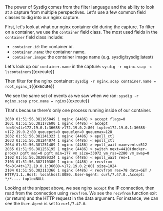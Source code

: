 The power of Sysdig comes from the filter language and the ability to look at a capture from multiple perspectives. Let's use a few common field classes to dig into our nginx capture. 

First, let's look at what our nginx container did during the capture. To filter on a container, we use the `container` field class. The most used fields in the `container` field class include:
- `container.id`: the container id.
- `container.name`: the container name.
- `container.image`: the container image name (e.g. sysdig/sysdig:latest)

Let's look up our `container.name` in the capture:
`sysdig -r nginx.scap -c lscontainers`{{execute}}

Then filter for the nginx container:
`sysdig -r nginx.scap container.name = root_nginx_1`{{execute}}

We see the same set of events as we saw when we ran: 
`sysdig -r nginx.scap proc.name = nginx`{{execute}}

That's because there's only one process running inside of our container. 
```
2030 01:51:56.381165049 1 nginx (4486) > accept flags=0
2031 01:51:56.381172600 1 nginx (4486) < accept fd=3(<4t>172.19.0.1:36688->172.19.0.2:80) tuple=172.19.0.1:36688->172.19.0.2:80 queuepct=0 queuelen=0 queuemax=128
2032 01:51:56.381241323 1 nginx (4486) > epoll_ctl
2033 01:51:56.381244074 1 nginx (4486) < epoll_ctl
2034 01:51:56.381251409 1 nginx (4486) > epoll_wait maxevents=512
2035 01:51:56.381256195 1 nginx (4486) > switch next=4410(docker-proxy) pgft_maj=0 pgft_min=177 vm_size=33072 vm_rss=2280 vm_swap=0
2102 01:51:56.382089334 1 nginx (4486) < epoll_wait res=1
2103 01:51:56.382110380 1 nginx (4486) > recvfrom fd=3(<4t>172.19.0.1:36688->172.19.0.2:80) size=1024
2104 01:51:56.382113366 1 nginx (4486) < recvfrom res=78 data=GET / HTTP/1.1..Host: localhost:8080..User-Agent: curl/7.47.0..Accept: */*.... tuple=NULL
```
Looking at the snippet above, we see nginx `accept` the IP connection, then read from the connection using `recvfrom`. We see the `recvfrom` function exit (or return) and the HTTP request in the data argument. For instance, we can see the `User-Agent` is set to `curl/7.47.0`.




